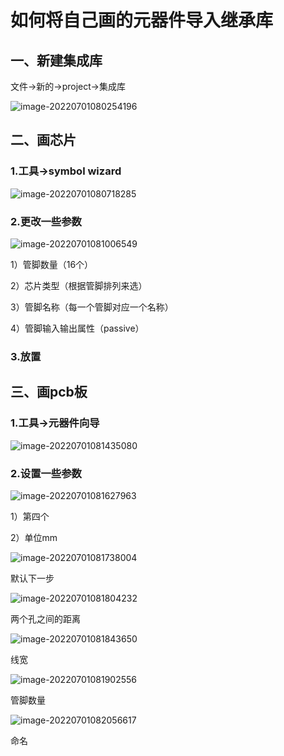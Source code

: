 # 如何将自己画的元器件导入继承库

## 一、新建集成库

文件->新的->project->集成库

![image-20220701080254196](C:\Users\。。。\AppData\Roaming\Typora\typora-user-images\image-20220701080254196.png)

## 二、画芯片

### 1.工具->symbol wizard

![image-20220701080718285](C:\Users\。。。\AppData\Roaming\Typora\typora-user-images\image-20220701080718285.png)

### 2.更改一些参数

![image-20220701081006549](C:\Users\。。。\AppData\Roaming\Typora\typora-user-images\image-20220701081006549.png)

1）管脚数量（16个）

2）芯片类型（根据管脚排列来选）

3）管脚名称（每一个管脚对应一个名称）

4）管脚输入输出属性（passive）

### 3.放置

## 三、画pcb板

### 1.工具->元器件向导

![image-20220701081435080](C:\Users\。。。\AppData\Roaming\Typora\typora-user-images\image-20220701081435080.png)

### 2.设置一些参数

![image-20220701081627963](C:\Users\。。。\AppData\Roaming\Typora\typora-user-images\image-20220701081627963.png)

1）第四个

2）单位mm

![image-20220701081738004](C:\Users\。。。\AppData\Roaming\Typora\typora-user-images\image-20220701081738004.png)

默认下一步

![image-20220701081804232](C:\Users\。。。\AppData\Roaming\Typora\typora-user-images\image-20220701081804232.png)

两个孔之间的距离

![image-20220701081843650](C:\Users\。。。\AppData\Roaming\Typora\typora-user-images\image-20220701081843650.png)

线宽

![image-20220701081902556](C:\Users\。。。\AppData\Roaming\Typora\typora-user-images\image-20220701081902556.png)

管脚数量

![image-20220701082056617](C:\Users\。。。\AppData\Roaming\Typora\typora-user-images\image-20220701082056617.png)

命名



### 

